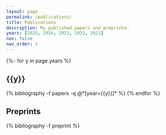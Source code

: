 ```yaml
---
layout: page
permalink: /publications/
title: Publications
description: My published papers and preprints.
years: [2025, 2024, 2023, 2022, 2021]
nav: false
nav_order: 1
---
```

<!-- _pages/publications.md -->
<div class="publications">
{%- for y in page.years %}
  <h2 class="year">{{y}}</h2>
  {% bibliography -f papers -q @*[year={{y}}]* %}
{% endfor %}
</div>

<div class="publications">
  <h2>Preprints</h2>
  {% bibliography -f preprint %}
</div>

